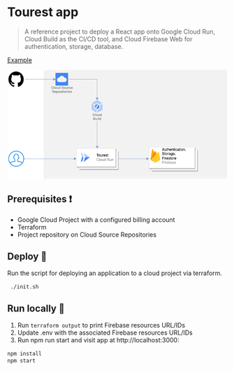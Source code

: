 # Tourest app
> A reference project to deploy a React app onto Google Cloud Run, Cloud Build as the CI/CD tool, and Cloud Firebase Web for authentication, storage, database.

[Example](https://tourest-rkgp7pbgmq-uc.a.run.app/)

![GCP Architecture](public/assets/images/gcp.drawio.png)

## Prerequisites :heavy_exclamation_mark:
- Google Cloud Project with a configured billing account
- Terraform
- Project repository on Cloud Source Repositories

## Deploy :hammer:
Run the script for deploying an application to a cloud project via terraform.
```shell
 ./init.sh
```

## Run locally :low_brightness:
1. Run `terraform output` to print Firebase resources URL/IDs
2. Update .env with the associated Firebase resources URL/IDs
3. Run npm run start and visit app at http://localhost:3000:
```shell
npm install
npm start
```
